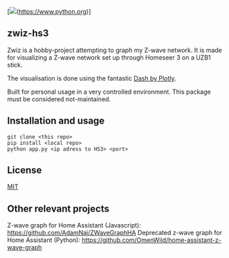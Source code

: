 [![](https://img.shields.io/badge/python-3.8-blue.svg)(https://www.python.org)]

## zwiz-hs3
Zwiz is a hobby-project attempting to graph my Z-wave network. It is made for visualizing a Z-wave network set up through Homeseer 3 on a UZB1 stick.

The visualisation is done using the fantastic [Dash by Plotly](https://plotly.com/python/).

Built for personal usage in a very controlled environment. This package must be considered not-maintained. 

## Installation and usage
```
git clone <this repo>
pip install <local repo>
python app.py <ip adress to HS3> <port>
```

## License
[MIT](https://choosealicense.com/licenses/mit/)

## Other relevant projects
Z-wave graph for Home Assistant (Javascript): https://github.com/AdamNaj/ZWaveGraphHA
Deprecated z-wave graph for Home Assistant (Python): https://github.com/OmenWild/home-assistant-z-wave-graph
